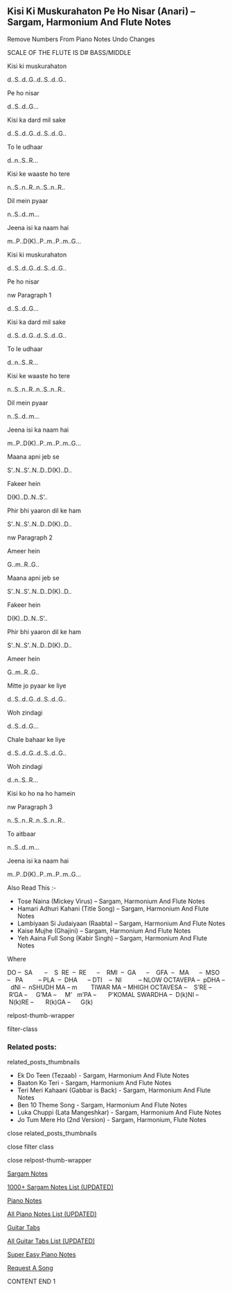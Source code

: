 
## Kisi Ki Muskurahaton Pe Ho Nisar (Anari) – Sargam, Harmonium And Flute Notes

Remove Numbers From Piano Notes
Undo Changes

SCALE OF THE FLUTE IS D# BASS/MIDDLE

Kisi ki muskurahaton

d..S..d..G..d..S..d..G..

Pe ho nisar

d..S..d..G…

Kisi ka dard mil sake

d..S..d..G..d..S..d..G..

To le udhaar

d..n..S..R…

Kisi ke waaste ho tere

n..S..n..R..n..S..n..R..

Dil mein pyaar

n..S..d..m…

Jeena isi ka naam hai

m..P..D(K)..P..m..P..m..G…

Kisi ki muskurahaton

d..S..d..G..d..S..d..G..

Pe ho nisar

nw Paragraph 1

d..S..d..G…

Kisi ka dard mil sake

d..S..d..G..d..S..d..G..

To le udhaar

d..n..S..R…

Kisi ke waaste ho tere

n..S..n..R..n..S..n..R..

Dil mein pyaar

n..S..d..m…

Jeena isi ka naam hai

m..P..D(K)..P..m..P..m..G…

Maana apni jeb se

S’..N..S’..N..D..D(K)..D..

Fakeer hein

D(K)..D..N..S’..

Phir bhi yaaron dil ke ham

S’..N..S’..N..D..D(K)..D..

nw Paragraph 2

Ameer hein

G..m..R..G..

Maana apni jeb se

S’..N..S’..N..D..D(K)..D..

Fakeer hein

D(K)..D..N..S’..

Phir bhi yaaron dil ke ham

S’..N..S’..N..D..D(K)..D..

Ameer hein

G..m..R..G..

Mitte jo pyaar ke liye

d..S..d..G..d..S..d..G..

Woh zindagi

d..S..d..G…

Chale bahaar ke liye

d..S..d..G..d..S..d..G..

Woh zindagi

d..n..S..R…

Kisi ko ho na ho hamein

nw Paragraph 3

n..S..n..R..n..S..n..R..

To aitbaar

n..S..d..m…

Jeena isi ka naam hai

m..P..D(K)..P..m..P..m..G…

Also Read This :-

* Tose Naina (Mickey Virus) – Sargam, Harmonium And Flute Notes
* Hamari Adhuri Kahani (Title Song) – Sargam, Harmonium And Flute Notes
* Lambiyaan Si Judaiyaan (Raabta) – Sargam, Harmonium And Flute Notes
* Kaise Mujhe (Ghajini) – Sargam, Harmonium And Flute Notes
* Yeh Aaina Full Song (Kabir Singh) – Sargam, Harmonium And Flute Notes

Where

DO –  SA       –    S  RE  –  RE      –    RMI  –  GA      –    GFA  –   MA      –  MSO  –   PA         – PLA  –  DHA      – DTI    –  NI          – NLOW OCTAVEPA –  pDHA –  dNI –  nSHUDH MA – m        TIWAR MA – MHIGH OCTAVESA –    S’RE –     R’GA –     G’MA –     M’   m’PA –       P’KOMAL SWARDHA –  D(k)NI –       N(k)RE –       R(k)GA –      G(k)

relpost-thumb-wrapper

filter-class

### Related posts:

related_posts_thumbnails

* Ek Do Teen (Tezaab) - Sargam, Harmonium And Flute Notes
* Baaton Ko Teri - Sargam, Harmonium And Flute Notes
* Teri Meri Kahaani (Gabbar is Back) - Sargam, Harmonium And Flute Notes
* Ben 10 Theme Song - Sargam, Harmonium And Flute Notes
* Luka Chuppi (Lata Mangeshkar) - Sargam, Harmonium And Flute Notes
* Jo Tum Mere Ho (2nd Version) - Sargam, Harmonium, Flute Notes

close related_posts_thumbnails

close filter class

close relpost-thumb-wrapper

[Sargam Notes](https://www.notationsworld.com/sargam-notes.html)

[1000+ Sargam Notes List (UPDATED)](https://www.notationsworld.com/all-songs-list-sargam-notes.html)

[Piano Notes](https://www.notationsworld.com/piano-notes.html)

[All Piano Notes List (UPDATED)](https://www.notationsworld.com/all-songs-list-piano-notes.html)

[Guitar Tabs](https://www.notationsworld.com/guitar-tabs.html)

[All Guitar Tabs List (UPDATED)](https://www.notationsworld.com/all-songs-list-guitar-tabs.html)

[Super Easy Piano Notes](https://studywall.in/)

[Request A Song](https://www.notationsworld.com/request-a-song.html)

CONTENT END 1

